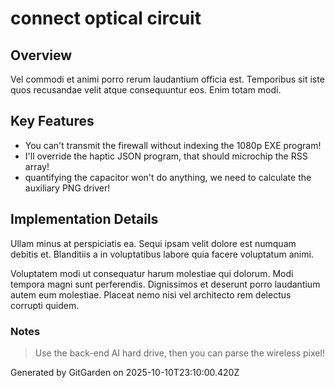 # connect optical circuit

## Overview
Vel commodi et animi porro rerum laudantium officia est. Temporibus sit iste quos recusandae velit atque consequuntur eos. Enim totam modi.

## Key Features
- You can't transmit the firewall without indexing the 1080p EXE program!
- I'll override the haptic JSON program, that should microchip the RSS array!
- quantifying the capacitor won't do anything, we need to calculate the auxiliary PNG driver!

## Implementation Details
Ullam minus at perspiciatis ea. Sequi ipsam velit dolore est numquam debitis et. Blanditiis a in voluptatibus labore quia facere voluptatum animi.
 Voluptatem modi ut consequatur harum molestiae qui dolorum. Modi tempora magni sunt perferendis. Dignissimos et deserunt porro laudantium autem eum molestiae. Placeat nemo nisi vel architecto rem delectus corrupti quidem.

### Notes
> Use the back-end AI hard drive, then you can parse the wireless pixel!

Generated by GitGarden on 2025-10-10T23:10:00.420Z